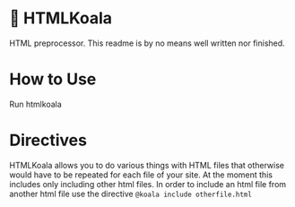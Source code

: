 # 🐨 HTMLKoala
HTML preprocessor. This readme is by no means well written nor finished.

# How to Use
Run htmlkoala <root of the site you want to compile>

# Directives
HTMLKoala allows you to do various things with HTML files that otherwise would have to be repeated for each file of your site. At the moment this includes only including other html files. In order to include an html file from another html file use the directive
 `@koala include otherfile.html`
